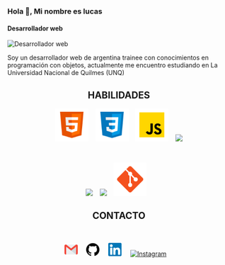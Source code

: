 ### Hola 👋, Mi nombre es lucas
#### Desarrollador web 
![Desarrollador web ](https://media-exp1.licdn.com/dms/image/C4D16AQF5RGSwphKH2g/profile-displaybackgroundimage-shrink_350_1400/0/1653275025793?e=1658966400&v=beta&t=IT3Bo86zqmjQvz0UqV9qwYXPdRz9H9CeELrZD13OnpQ)

Soy un desarrollador web de argentina trainee con conocimientos en programación con objetos, actualmente me encuentro estudiando en La Universidad Nacional de Quilmes (UNQ)

<h2 align="center">
  HABILIDADES
 </h2>
 
 <p align="center">
  <code><img height="75" src="https://github.com/chandan-reddy-k/chandan-reddy-k/blob/master/assets/html.png"></code> &nbsp;&nbsp;
  <code><img height="75" src="https://github.com/chandan-reddy-k/chandan-reddy-k/blob/master/assets/css.png"></code> &nbsp;&nbsp;
  <code><img height="75" src="https://github.com/chandan-reddy-k/chandan-reddy-k/blob/master/assets/js.png"></code> &nbsp;&nbsp;
  <code><img height="75" src="https://img.icons8.com/color/96/undefined/java-coffee-cup-logo--v1.png"></code>
</p>

<br/>

<p align="center">
  <code><img height="75" src="https://img.icons8.com/dusk/128/undefined/php-logo.png"></code> &nbsp;&nbsp;
  <code><img height="75" src="https://img.icons8.com/fluency/96/undefined/mysql-logo.png"></code> &nbsp;&nbsp;
  <code><img height="75" src="https://github.com/chandan-reddy-k/chandan-reddy-k/blob/master/assets/git.png"></code> &nbsp;&nbsp;
</p>

<h2 align="center">
 CONTACTO
 </h2>
 <br/>
<p align="center">
  <a href="mailto:lucasforlino2001@gmail.com"><img src="https://github.com/chandan-reddy-k/chandan-reddy-k/blob/master/assets/gmail.svg" width="30px" alt="mail"></a> &nbsp; &nbsp;
  <a href="https://github.com/forlino"><img src="https://github.com/chandan-reddy-k/chandan-reddy-k/blob/master/assets/github.svg" width="30px" alt="mail"></a> &nbsp; &nbsp;
  <a href="https://in.linkedin.com/in/lucasforlino"><img src="https://github.com/chandan-reddy-k/chandan-reddy-k/blob/master/assets/linkedin.svg" width="30px" alt="LinkedIn"></a> &nbsp; &nbsp;
  <a href="https://www.instagram.com/lucasforlino/"><img src="https://camo.githubusercontent.com/c9dacf0f25a1489fdbc6c0d2b41cda58b77fa210a13a886d6f99e027adfbd358/68747470733a2f2f6564656e742e6769746875622e696f2f537570657254696e7949636f6e732f696d616765732f7376672f696e7374616772616d2e737667" width="30px" alt="Instagram"></a> &nbsp; &nbsp;










